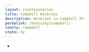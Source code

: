 ```yaml
---
layout: countywineries
title: Campbell Wineries
description: Wineries in Campbell KY
permalink: /kentucky/campbell/
county: campbell
state: ky
---
```

-
